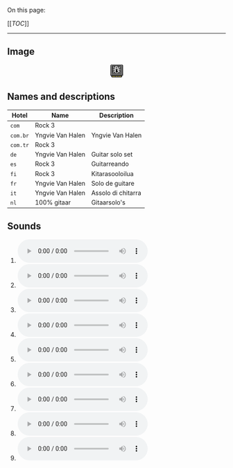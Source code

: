 On this page:

[[_TOC_]]

---

## Image

<div align="center">

![sound_set_33](../uploads/imgs/33.gif)

</div>

## Names and descriptions

| Hotel | Name | Description |
|-|-|-|
| `com` | Rock 3 |  |
| `com.br` | Yngvie Van Halen | Yngvie Van Halen |
| `com.tr` | Rock 3 |  |
| `de` | Yngvie Van Halen | Guitar solo set |
| `es` | Rock 3 | Guitarreando |
| `fi` | Rock 3 | Kitarasooloilua |
| `fr` | Yngvie Van Halen | Solo de guitare |
| `it` | Yngvie Van Halen | Assolo di chitarra |
| `nl` | 100% gitaar | Gitaarsolo's |

## Sounds

1. ![Sample 289](../uploads/sounds/sound_machine_sample_289.mp3)
1. ![Sample 290](../uploads/sounds/sound_machine_sample_290.mp3)
1. ![Sample 291](../uploads/sounds/sound_machine_sample_291.mp3)
1. ![Sample 292](../uploads/sounds/sound_machine_sample_292.mp3)
1. ![Sample 293](../uploads/sounds/sound_machine_sample_293.mp3)
1. ![Sample 294](../uploads/sounds/sound_machine_sample_294.mp3)
1. ![Sample 295](../uploads/sounds/sound_machine_sample_295.mp3)
1. ![Sample 296](../uploads/sounds/sound_machine_sample_296.mp3)
1. ![Sample 297](../uploads/sounds/sound_machine_sample_297.mp3)